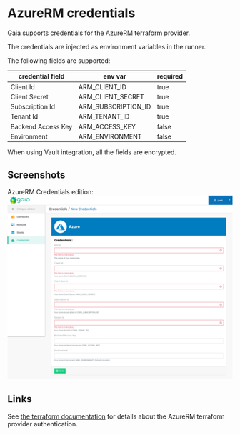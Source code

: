 # AzureRM credentials

Gaia supports credentials for the AzureRM terraform provider.

The credentials are injected as environment variables in the runner.

The following fields are supported:

| credential field   | env var             | required |
|--------------------|---------------------|----------|
| Client Id          | ARM_CLIENT_ID       | true     |
| Client Secret      | ARM_CLIENT_SECRET   | true     |
| Subscription Id    | ARM_SUBSCRIPTION_ID | true     |
| Tenant Id          | ARM_TENANT_ID       | true     |
| Backend Access Key | ARM_ACCESS_KEY      | false    |
| Environment        | ARM_ENVIRONMENT     | false    |

When using Vault integration, all the fields are encrypted.

## Screenshots
AzureRM Credentials edition:
![AzureRM Credentials edition](./azurerm-credentials.png)

## Links
See [the terraform documentation](https://registry.terraform.io/providers/hashicorp/azurerm/latest/docs/guides/service_principal_client_secret#configuring-the-service-principal-in-terraform) for details about the AzureRM terraform provider authentication.